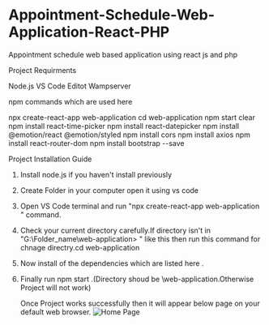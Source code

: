 # Appointment-Schedule-Web-Application-React-PHP
Appointment schedule web based application using react js and php

Project Requirments

Node.js 
VS Code Editot
Wampserver

npm commands which are used here

npx create-react-app web-application 
cd web-application 
npm start 
clear 
npm install react-time-picker 
npm install react-datepicker
npm install @emotion/react @emotion/styled 
npm install cors
npm install axios 
npm install react-router-dom
npm install bootstrap --save


Project Installation Guide
1. Install node.js if you haven't install previously
2. Create Folder in your computer open it using vs code
3. Open VS Code terminal and run "npx create-react-app web-application " command.
4. Check your current directory carefully.If directory isn't in  "G:\Folder_name\web-application> " like this then run this command for chnage directry.cd web-application
5. Now install of the dependencies which are listed here .
6. Finally run npm start .(Directory shoud be \web-application.Otherwise Project will not work)


   Once Project works successfully then it will appear below page on your default web browser.
   ![Home Page](https://github.com/ridmiWeerakoon/Appointment-Schedule-Web-Application-React-PHP/assets/98549500/6ac18c51-b57f-42eb-840c-bf50d9723c73)

